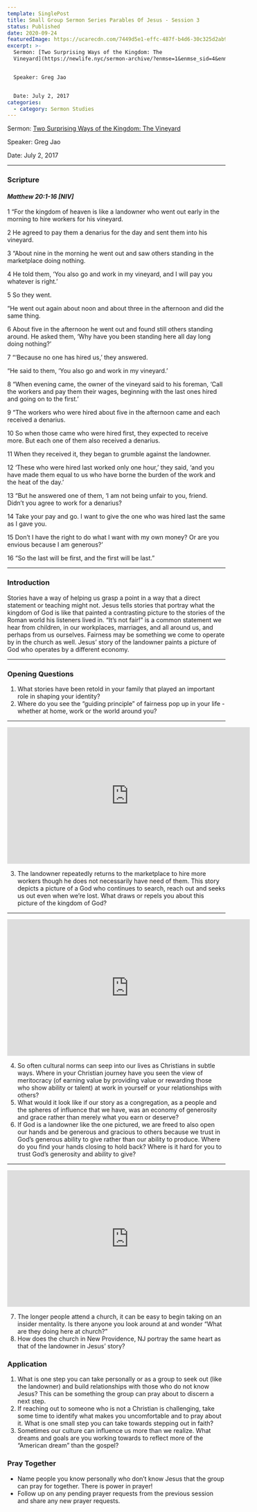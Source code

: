 ```yaml
---
template: SinglePost
title: Small Group Sermon Series Parables Of Jesus - Session 3
status: Published
date: 2020-09-24
featuredImage: https://ucarecdn.com/7449d5e1-effc-487f-b4d6-30c325d2ab95/
excerpt: >-
  Sermon: [Two Surprising Ways of the Kingdom: The
  Vineyard](https://newlife.nyc/sermon-archive/?enmse=1&enmse_sid=4&enmse_mid=24)


  Speaker: Greg Jao


  Date: July 2, 2017
categories:
  - category: Sermon Studies
---
```

Sermon: [Two Surprising Ways of the Kingdom: The Vineyard](https://newlife.nyc/sermon-archive/?enmse=1&enmse_sid=4&enmse_mid=24)

Speaker: Greg Jao

Date: July 2, 2017

<hr/>

### Scripture

#### ***Matthew 20:1-16 \[NIV]***

1 “For the kingdom of heaven is like a landowner who went out early in the morning to hire workers for his vineyard. 

2 He agreed to pay them a denarius for the day and sent them into his vineyard.

3 “About nine in the morning he went out and saw others standing in the marketplace doing nothing. 

4 He told them, ‘You also go and work in my vineyard, and I will pay you whatever is right.’ 

5 So they went.

“He went out again about noon and about three in the afternoon and did the same thing. 

6 About five in the afternoon he went out and found still others standing around. He asked them, ‘Why have you been standing here all day long doing nothing?’

7 “‘Because no one has hired us,’ they answered.

“He said to them, ‘You also go and work in my vineyard.’

8 “When evening came, the owner of the vineyard said to his foreman, ‘Call the workers and pay them their wages, beginning with the last ones hired and going on to the first.’

9 “The workers who were hired about five in the afternoon came and each received a denarius. 

10 So when those came who were hired first, they expected to receive more. But each one of them also received a denarius. 

11 When they received it, they began to grumble against the landowner. 

12 ‘These who were hired last worked only one hour,’ they said, ‘and you have made them equal to us who have borne the burden of the work and the heat of the day.’

13 “But he answered one of them, ‘I am not being unfair to you, friend. Didn’t you agree to work for a denarius? 

14 Take your pay and go. I want to give the one who was hired last the same as I gave you. 

15 Don’t I have the right to do what I want with my own money? Or are you envious because I am generous?’

16 “So the last will be first, and the first will be last.”

<hr/>

### Introduction

Stories have a way of helping us grasp a point in a way that a direct statement or teaching might not. Jesus tells stories that portray what the kingdom of God is like that painted a contrasting picture to the stories of the Roman world his listeners lived in. “It’s not fair!” is a common statement we hear from children, in our workplaces, marriages, and all around us, and perhaps from us ourselves. Fairness may be something we come to operate by in the church as well. Jesus’ story of the landowner paints a picture of God who operates by a different economy.

<hr/>

### Opening Questions

1. What stories have been retold in your family that played an important role in shaping your identity?
2. Where do you see the “guiding principle” of fairness pop up in your life - whether at home, work or the world around you?

<hr/>

<iframe src="https://streamable.com/e/fvs2dn?loop=0" width="560" height="315" frameborder="0" allowfullscreen></iframe>

3. The landowner repeatedly returns to the marketplace to hire more workers though he does not necessarily have need of them. This story depicts a picture of a God who continues to search, reach out and seeks us out even when we’re lost. What draws or repels you about this picture of the kingdom of God?

<hr/>

<iframe src="https://streamable.com/e/tgbq3m?loop=0" width="560" height="315" frameborder="0" allowfullscreen></iframe>

4. So often cultural norms can seep into our lives as Christians in subtle ways. Where in your Christian journey have you seen the view of meritocracy (of earning value by providing value or rewarding those who show ability or talent) at work in yourself or your relationships with others?
5. What would it look like if our story as a congregation, as a people and the spheres of influence that we have, was an economy of generosity and grace rather than merely what you earn or deserve?
6. If God is a landowner like the one pictured, we are freed to also open our hands and be generous and gracious to others because we trust in God’s generous ability to give rather than our ability to produce. Where do you find your hands closing to hold back? Where is it hard for you to trust God’s generosity and ability to give?

<hr/>

<iframe src="https://streamable.com/e/7jdiek?loop=0" width="560" height="315" frameborder="0" allowfullscreen></iframe>

7. The longer people attend a church, it can be easy to begin taking on an insider mentality. Is there anyone you look around at and wonder “What are they doing here at church?”
8. How does the church in New Providence, NJ portray the same heart as that of the landowner in Jesus’ story?

### Application

1. What is one step you can take personally or as a group to seek out (like the landowner) and build relationships with those who do not know Jesus? This can be something the group can pray about to discern a next step.
2. If reaching out to someone who is not a Christian is challenging, take some time to identify what makes you uncomfortable and to pray about it. What is one small step you can take towards stepping out in faith?
3. Sometimes our culture can influence us more than we realize. What dreams and goals are you working towards to reflect more of the “American dream” than the gospel?

### Pray Together

* Name people you know personally who don’t know Jesus that the group can pray for together. There is power in prayer!
* Follow up on any pending prayer requests from the previous session and share any new prayer requests.